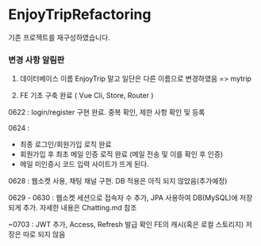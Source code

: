 # EnjoyTripRefactoring
기존 프로젝트를 재구성하였습니다.

### 변경 사항 알림판

1. 데이터베이스 이름 EnjoyTrip 말고 일단은 다른 이름으로 변경하였음 => mytrip

2. FE 기초 구축 완료 ( Vue Cli, Store, Router )

0622 :
login/register 구현 완료. 중복 확인, 제한 사항 확인 및 등록

0624 : 
- 최종 로그인/회원가입 로직 완료
- 회원가입 후 최초 메일 인증 로직 완료 (메일 전송 및 이를 확인 후 인증)
- 메일 미인증시 코드 입력 사이트가 뜨게 된다.

0628 : 
웹소켓 사용, 채팅 채널 구현. DB 적용은 아직 되지 않았음(추가예정)

0629 - 0630 :
웹소켓 세션으로 접속자 수 추가, JPA 사용하여 DB(MySQL)에 저장되게 추가.
자세한 내용은 Chatting.md 참조

~0703 : JWT 추가, Access, Refresh 발급 확인
FE의 캐시(혹은 로컬 스토리지) 저장은 따로 되지 않음